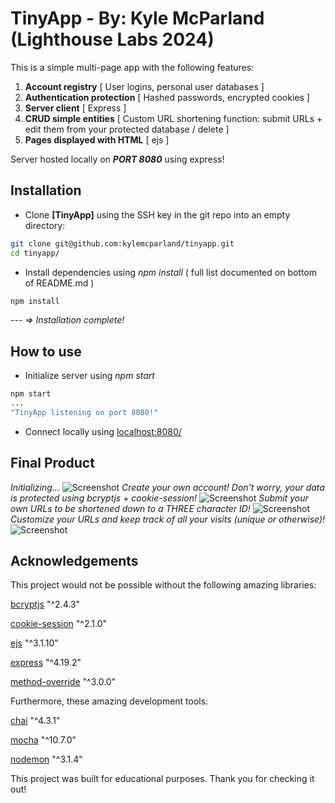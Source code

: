 # TinyApp - By: Kyle McParland (Lighthouse Labs 2024)

This is a simple multi-page app with the following features:
1. **Account registry** [ User logins, personal user databases ]
2. **Authentication protection** [ Hashed passwords, encrypted cookies ] 
3. **Server client** [ Express ]
4. **CRUD simple entities** [ Custom URL shortening function: submit URLs + edit them from your protected database / delete ]
5. **Pages displayed with HTML** [ ejs ]

Server hosted locally on ***PORT 8080*** using express!

## Installation

- Clone **[TinyApp]** using the SSH key in the git repo into an empty directory:

```bash
git clone git@github.com:kylemcparland/tinyapp.git
cd tinyapp/
```

- Install dependencies using _npm install_ ( full list documented on bottom of README.md )

```bash
npm install
```

_--- => Installation complete!_

## How to use
- Initialize server using _npm start_
```bash
npm start
...
"TinyApp listening on port 8080!"
```
- Connect locally using [localhost:8080/](localhost:8080/)

## Final Product

_Initializing..._
![Screenshot](https://i.ibb.co/Yt8f8gm/screenshot1-tinyapp.png "Screenshot")
_Create your own account! Don't worry, your data is protected using bcryptjs + cookie-session!_
![Screenshot](https://i.ibb.co/NsC5WjZ/screenshot2-tinyapp.png "Screenshot")
_Submit your own URLs to be shortened down to a THREE character ID!_
![Screenshot](https://i.ibb.co/5khy1MD/screenshot3-tinyapp.png "Screenshot")
_Customize your URLs and keep track of all your visits (unique or otherwise)!_
![Screenshot](https://i.ibb.co/FH8RCKn/screenshot4-tinyapp.png "Screenshot")

## Acknowledgements
This project would not be possible without the following amazing libraries:

[bcryptjs](https://www.npmjs.com/package/bcryptjs) "^2.4.3"

[cookie-session](https://www.npmjs.com/package/cookie-session) "^2.1.0"

[ejs](https://www.npmjs.com/package/ejs) "^3.1.10"

[express](https://www.npmjs.com/package/express) "^4.19.2"

[method-override](https://www.npmjs.com/package/method-override) "^3.0.0"

Furthermore, these amazing development tools:

[chai](https://www.npmjs.com/package/chai) "^4.3.1"

[mocha](https://www.npmjs.com/package/mocha) "^10.7.0"

[nodemon](https://www.npmjs.com/package/nodemon) "^3.1.4"

This project was built for educational purposes. Thank you for checking it out!